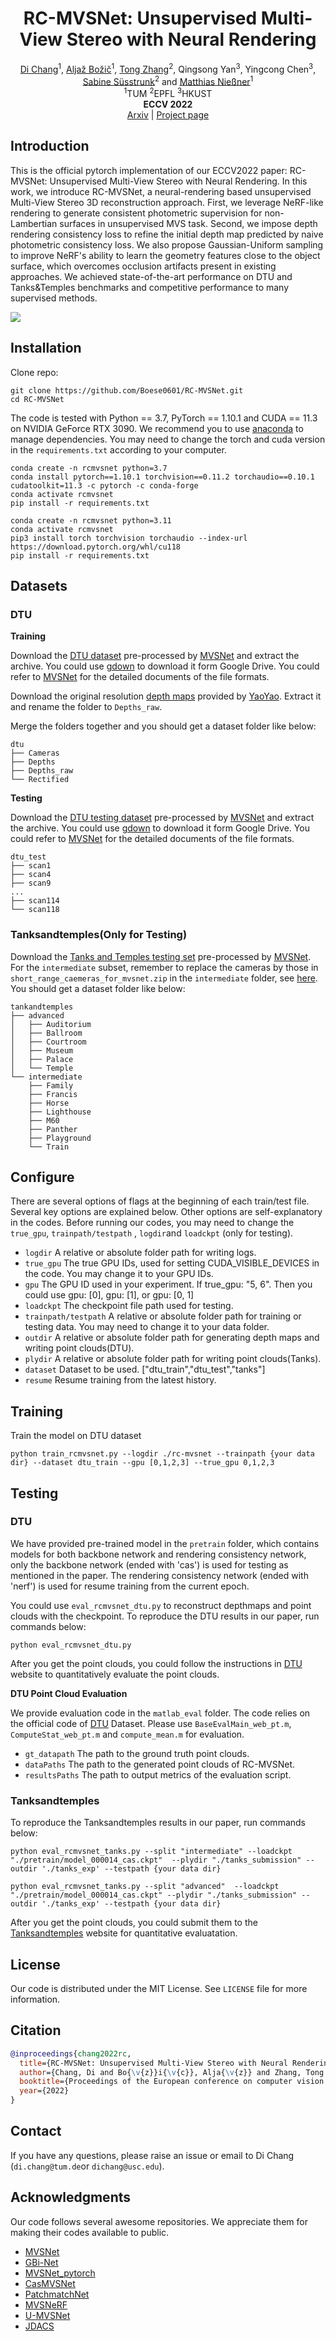 

<div align="center">
  <h1 align="center">RC-MVSNet: Unsupervised Multi-View Stereo with Neural Rendering</h1>

  <p align="center">
    <a href="https://boese0601.github.io">Di Chang</a><sup>1</sup>,
	<a href=https://aljazbozic.github.io/ target=_blank rel=noopener>Aljaž Božič</a><sup>1</sup>, 
    <a href="https://people.epfl.ch/tong.zhang?lang=en" target=_blank rel=noopener>Tong Zhang</a><sup>2</sup>, 
      Qingsong Yan<sup>3</sup>, 
    Yingcong Chen<sup>3</sup>, 
    <a href=https://people.epfl.ch/sabine.susstrunk target=_blank rel=noopener>Sabine Süsstrunk</a><sup>2</sup> and <a href=https://niessnerlab.org/ target=_blank rel=noopener>Matthias Nießner</a><sup>1</sup>
      <br>
      <sup>1</sup>TUM
      <sup>2</sup>EPFL
      <sup>3</sup>HKUST
    <br />
    <strong>ECCV 2022</strong>
    <br />
    <a href="https://arxiv.org/abs/2203.03949">Arxiv</a> | <a href="https://boese0601.github.io/rc-mvsnet">Project page</a>
    <br />
  </p>
</div>

## Introduction

This is the official pytorch implementation of our ECCV2022 paper: RC-MVSNet: Unsupervised Multi-View Stereo with Neural Rendering. In this work, we introduce RC-MVSNet, a neural-rendering based unsupervised Multi-View Stereo 3D reconstruction approach. First, we leverage NeRF-like rendering to generate consistent photometric supervision for non-Lambertian surfaces in unsupervised MVS task. Second, we impose depth rendering consistency loss to refine the initial depth map predicted by naive photometric consistency loss. We also propose Gaussian-Uniform sampling to improve NeRF's ability to learn the geometry features close to the object surface, which overcomes occlusion artifacts present in existing approaches. We achieved state-of-the-art performance on DTU and Tanks\&Temples benchmarks and competitive performance to many supervised methods.

![](media/Comparison.jpg)

## Installation

Clone repo:
```
git clone https://github.com/Boese0601/RC-MVSNet.git
cd RC-MVSNet
```

The code is tested with Python == 3.7, PyTorch == 1.10.1 and CUDA == 11.3 on NVIDIA GeForce RTX 3090. We recommend you to use [anaconda](https://www.anaconda.com/) to manage dependencies. You may need to change the torch and cuda version in the `requirements.txt` according to your computer.
```
conda create -n rcmvsnet python=3.7
conda install pytorch==1.10.1 torchvision==0.11.2 torchaudio==0.10.1 cudatoolkit=11.3 -c pytorch -c conda-forge
conda activate rcmvsnet
pip install -r requirements.txt
```

```
conda create -n rcmvsnet python=3.11
conda activate rcmvsnet
pip3 install torch torchvision torchaudio --index-url https://download.pytorch.org/whl/cu118
pip install -r requirements.txt
```

## Datasets

### DTU

**Training**

Download the [DTU dataset](https://drive.google.com/file/d/1eDjh-_bxKKnEuz5h-HXS7EDJn59clx6V/view) pre-processed by [MVSNet](https://github.com/YoYo000/MVSNet) and extract the archive. You could use [gdown](https://github.com/wkentaro/gdown) to download it form Google Drive. You could refer to [MVSNet](https://github.com/YoYo000/MVSNet) for the detailed documents of the file formats.

Download the original resolution [depth maps](https://drive.google.com/open?id=1LVy8tsWajG3uPTCYPSxDvVXFCdIYXaS-) provided by [YaoYao](https://github.com/YoYo000/MVSNet/issues/106). Extract it and rename the folder to `Depths_raw`. 

Merge the folders together and you should get a dataset folder like below:

```
dtu
├── Cameras
├── Depths
├── Depths_raw
└── Rectified
```

**Testing**

Download the [DTU testing dataset](https://drive.google.com/file/d/135oKPefcPTsdtLRzoDAQtPpHuoIrpRI_/view) pre-processed by [MVSNet](https://github.com/YoYo000/MVSNet) and extract the archive. You could use [gdown](https://github.com/wkentaro/gdown) to download it form Google Drive. You could refer to [MVSNet](https://github.com/YoYo000/MVSNet) for the detailed documents of the file formats. 

```
dtu_test
├── scan1
├── scan4
├── scan9
...
├── scan114
└── scan118
```



### Tanksandtemples(Only for Testing)

Download the [Tanks and Temples testing set](https://drive.google.com/open?id=1YArOJaX9WVLJh4757uE8AEREYkgszrCo) pre-processed by [MVSNet](https://github.com/YoYo000/MVSNet). For the `intermediate` subset, remember to replace the cameras by those in `short_range_caemeras_for_mvsnet.zip` in the `intermediate` folder, see [here](https://github.com/YoYo000/MVSNet/issues/14). You should get a dataset folder like below:

```
tankandtemples
├── advanced
│   ├── Auditorium
│   ├── Ballroom
│   ├── Courtroom
│   ├── Museum
│   ├── Palace
│   └── Temple
└── intermediate
    ├── Family
    ├── Francis
    ├── Horse
    ├── Lighthouse
    ├── M60
    ├── Panther
    ├── Playground
    └── Train
```

## Configure

There are several options of flags at the beginning of each train/test file. Several key options are explained below. Other options are self-explanatory in the codes. Before running our codes, you may need to change the `true_gpu`, `trainpath/testpath` , `logdir`and `loadckpt` (only for testing).

* `logdir` A relative or absolute folder path for writing logs.
* `true_gpu` The true GPU IDs, used for setting CUDA_VISIBLE_DEVICES in the code. You may change it to your GPU IDs.
* `gpu` The GPU ID used in your experiment. If true_gpu: "5, 6". Then you could use gpu: [0], gpu: [1], or gpu: [0, 1]
* `loadckpt` The checkpoint file path used for testing.
* `trainpath/testpath` A relative or absolute folder path for training or testing data. You may need to change it to your data folder.
* `outdir` A relative or absolute folder path for generating depth maps and writing point clouds(DTU).
* `plydir` A relative or absolute folder path for writing point clouds(Tanks).
* `dataset` Dataset to be used. ["dtu_train","dtu_test","tanks"]
* `resume` Resume training from the latest history.

## Training

Train the model on DTU dataset
```
python train_rcmvsnet.py --logdir ./rc-mvsnet --trainpath {your data dir} --dataset dtu_train --gpu [0,1,2,3] --true_gpu 0,1,2,3 
```

## Testing

### **DTU**

We have provided pre-trained model in the `pretrain` folder, which contains models for both backbone network and rendering consistency network, only the backbone network (ended with 'cas') is used for testing as mentioned in the paper. The rendering consistency network (ended with 'nerf') is used for resume training from the current epoch. 

You could use `eval_rcmvsnet_dtu.py` to reconstruct depthmaps and point clouds with the checkpoint. To reproduce the DTU results in our paper, run commands below:

```
python eval_rcmvsnet_dtu.py
```
After you get the point clouds, you could follow the instructions in [DTU](http://roboimagedata.compute.dtu.dk/?page_id=36) website to quantitatively evaluate the point clouds.

**DTU Point Cloud Evaluation**

We provide evaluation code in the `matlab_eval` folder. The code relies on the official code of [DTU](http://roboimagedata.compute.dtu.dk/?page_id=36) Dataset. Please use  `BaseEvalMain_web_pt.m`, `ComputeStat_web_pt.m` and `compute_mean.m` for evaluation. 

* `gt_datapath` The path to the ground truth point clouds.
* `dataPaths` The path to the generated point clouds of RC-MVSNet.
* `resultsPaths` The path to output metrics of the evaluation script.

### Tanksandtemples

To reproduce the Tanksandtemples results in our paper, run commands below:
```
python eval_rcmvsnet_tanks.py --split "intermediate" --loadckpt "./pretrain/model_000014_cas.ckpt"  --plydir "./tanks_submission" --outdir './tanks_exp' --testpath {your data dir}
```
```
python eval_rcmvsnet_tanks.py --split "advanced"  --loadckpt "./pretrain/model_000014_cas.ckpt" --plydir "./tanks_submission" --outdir './tanks_exp' --testpath {your data dir}
```
After you get the point clouds, you could submit them to the [Tanksandtemples](https://www.tanksandtemples.org/) website for quantitative evaluatation.

<!-- LICENSE -->
## License

Our code is distributed under the MIT License. See `LICENSE` file for more information.

## Citation

```bibtex
@inproceedings{chang2022rc,
  title={RC-MVSNet: Unsupervised Multi-View Stereo with Neural Rendering},
  author={Chang, Di and Bo{\v{z}}i{\v{c}}, Alja{\v{z}} and Zhang, Tong and Yan, Qingsong and Chen, Yingcong and S{\"u}sstrunk, Sabine and Nie{\ss}ner, Matthias},
  booktitle={Proceedings of the European conference on computer vision (ECCV)},
  year={2022}
}
```

## Contact

If you have any questions, please raise an issue or email to Di Chang (`di.chang@tum.de`or `dichang@usc.edu`).

## Acknowledgments

Our code follows several awesome repositories. We appreciate them for making their codes available to public.

* [MVSNet](https://github.com/YoYo000/MVSNet)
* [GBi-Net](https://github.com/MiZhenxing/GBi-Net)
* [MVSNet_pytorch](https://github.com/xy-guo/MVSNet_pytorch)
* [CasMVSNet](https://github.com/alibaba/cascade-stereo/tree/master/CasMVSNet)
* [PatchmatchNet](https://github.com/FangjinhuaWang/PatchmatchNet)
* [MVSNeRF](https://github.com/apchenstu/mvsnerf)
* [U-MVSNet](https://github.com/ToughStoneX/U-MVS)
* [JDACS](https://github.com/ToughStoneX/Self-Supervised-MVS)
